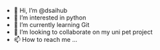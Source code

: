 - 👋 Hi, I’m @dsaihub
- 👀 I’m interested in python
- 🌱 I’m currently learning Git
- 💞️ I’m looking to collaborate on my uni pet project
- 📫 How to reach me ...

<!---
dsaihub/dsaihub is a ✨ special ✨ repository because its `README.md` (this file) appears on your GitHub profile.
You can click the Preview link to take a look at your changes.
--->
